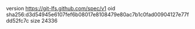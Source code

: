 version https://git-lfs.github.com/spec/v1
oid sha256:d3d54945e6107fef6b08017e8108479e80ac7b1c0fad00904127e77fdd52fc7c
size 24336
